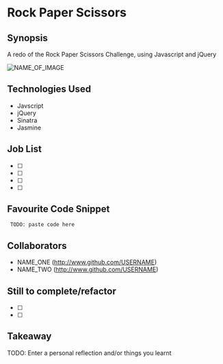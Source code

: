 Rock Paper Scissors
=======================

## Synopsis

A redo of the Rock Paper Scissors Challenge, using Javascript and jQuery

![NAME_OF_IMAGE](http://ENTER_URL)

## Technologies Used

- Javscript
- jQuery
- Sinatra
- Jasmine

## Job List

- [ ]
- [ ]
- [ ]
- [ ]

## Favourite Code Snippet

~~~
 TODO: paste code here
~~~

## Collaborators

- NAME_ONE (http://www.github.com/USERNAME)
- NAME_TWO (http://www.github.com/USERNAME)

## Still to complete/refactor

- [ ]
- [ ]

## Takeaway

TODO: Enter a personal reflection and/or things you learnt